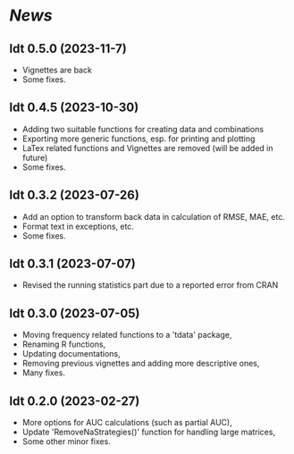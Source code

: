 # *News*

## ldt 0.5.0 (2023-11-7)

* Vignettes are back
* Some fixes.

## ldt 0.4.5 (2023-10-30)

* Adding two suitable functions for creating data and combinations
* Exporting more generic functions, esp. for printing and plotting
* LaTex related functions and Vignettes are removed (will be added in future)
* Some fixes.

## ldt 0.3.2 (2023-07-26)

* Add an option to transform back data in calculation of RMSE, MAE, etc.
* Format text in exceptions, etc.
* Some fixes.

## ldt 0.3.1 (2023-07-07)

* Revised the running statistics part due to a reported error from CRAN

## ldt 0.3.0 (2023-07-05)

* Moving frequency related functions to a 'tdata' package,
* Renaming R functions,
* Updating documentations, 
* Removing previous vignettes and adding more descriptive ones,
* Many fixes.

## ldt 0.2.0 (2023-02-27)

* More options for AUC calculations (such as partial AUC),
* Update 'RemoveNaStrategies()' function for handling large matrices,
* Some other minor fixes.

